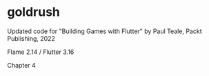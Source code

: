 # goldrush

Updated code for "Building Games with Flutter" by Paul Teale, Packt Publishing, 2022

Flame 2.14 / Flutter 3.16

Chapter 4